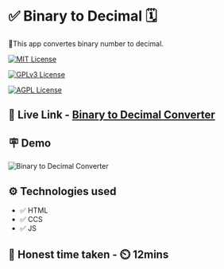 
# ✅ Binary to Decimal 🗓️

📝This app convertes binary number to decimal.


[![MIT License](https://img.shields.io/badge/BinarytoDecimal-Converter-green.svg)](https://choosealicense.com/licenses/mit/)

[![GPLv3 License](https://img.shields.io/badge/JavaScript-DOM-yellow.svg)](https://opensource.org/licenses/)

[![AGPL License](https://img.shields.io/badge/FSJS-Ineuron-blue.svg)](http://www.gnu.org/licenses/agpl-3.0)


## 🔗 Live Link - [Binary to Decimal Converter](https://fsjs-binarytodecimal-converter.netlify.app/)


## 🪧 Demo

![Binary to Decimal Converter](https://www.linkpicture.com/q/Screenshot-2023-06-01-180025_1.png)



## ⚙️ Technologies used

- ✅ HTML
- ✅ CCS
- ✅ JS


## 💯 Honest time taken - ⏲️ 12mins
